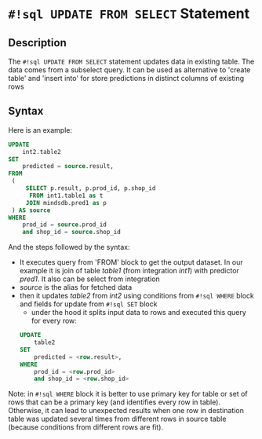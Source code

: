 # `#!sql UPDATE FROM SELECT` Statement

## Description

The `#!sql UPDATE FROM SELECT` statement updates data in existing table. The data comes from a subselect query. 
It can be used as alternative to 'create table' and 'insert into' for store predictions in distinct columns of existing rows

## Syntax

Here is an example:

```sql
UPDATE 
    int2.table2 
SET
    predicted = source.result, 
FROM   
 (  
     SELECT p.result, p.prod_id, p.shop_id   
      FROM int1.table1 as t 
     JOIN mindsdb.pred1 as p
 ) AS source 
WHERE 
    prod_id = source.prod_id 
    and shop_id = source.shop_id 
```


And the steps followed by the syntax:

- It executes query from 'FROM' block to get the output dataset. 
In our example it is join of table *table1* (from integration *int1*) with predictor *pred1*.
It also can be select from integration
- *source* is the alias for fetched data
- then it updates *table2* from *int2* using conditions from `#!sql WHERE` block and fields for update from `#!sql SET` block
  - under the hood it splits input data to rows and executed this query for every row:
  ```sql
  UPDATE 
      table2 
  SET
      predicted = <row.result>, 
  WHERE 
      prod_id = <row.prod_id> 
      and shop_id = <row.shop_id>
  ```    

Note: in `#!sql WHERE` block it is better to use primary key for table
or set of rows that can be a primary key (and identifies every row in table). 
Otherwise, it can lead to unexpected results when one row in destination table was updated several times 
from different rows in source table (because conditions from different rows are fit).
